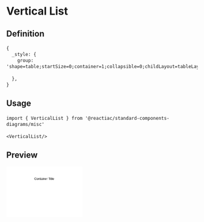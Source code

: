 # Vertical List

## Definition

```
{
  _style: {
    group: 'shape=table;startSize=0;container=1;collapsible=0;childLayout=tableLayout;fontSize=11;fillColor=none;strokeColor=none;',
    
  },
}
```

## Usage

```
import { VerticalList } from '@reactiac/standard-components-diagrams/misc'

<VerticalList/>
```

## Preview

<img src="./vertical-list.png" width="200"/>
